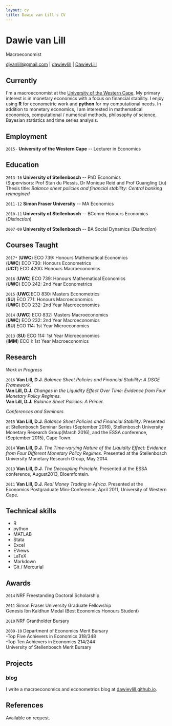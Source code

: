 ```yaml
---
layout: cv
title: Dawie van Lill's CV
---
```

# Dawie van Lill
Macroeconomist

<div id="webaddress">
<a href="mailto:djvanlill@gmail.com">djvanlill@gmail.com</a>
|
<i class="fa fa-github"></i> <a href="http://github.com/dawievlill">dawievlill</a>
|
<i class="fa fa-twitter"></i> <a href="http://twitter.com/DawievLill">DawievLill</a>
</div>


## Currently

I'm a macroeconomist at the [University of the Western Cape](http://www.uwc.ac.za/). My primary interest is in monetary economics with a focus on financial stability. I enjoy using **R** for econometric work and **python** for my computational needs. In addition to monetary economics, I am interested in mathematical economics, computational / numerical methods, philosophy of science, Bayesian statistics and time series analysis.

## Employment

`2015-`
__University of the Western Cape__ -- Lecturer in Economics

## Education

`2013-16`
__University of Stellenbosch__ -- PhD Economics  
(Supervisors: Prof Stan du Plessis, Dr Monique Reid and Prof Guangling Liu)  
Thesis title: *Balance sheet policies and financial stability: Central banking reimagined*   

`2011-12`
__Simon Fraser University__ -- MA Economics

`2010-11`
__University of Stellenbosch__ -- BComm Honours Economics (_Distinction_)

`2007-09`
__University of Stellenbosch__ -- BA Social Dynamics (_Distinction_)


## Courses Taught

`2017*`
(**UWC**) ECO 739: Honours Mathematical Economics  
(**UWC**) ECO 730: Honours Econometrics  
(**UCT**) ECO 4200: Honours Macroeconomics  


`2016`
(**UWC**) ECO 739: Honours Mathematical Economics  
(**UWC**) ECO 242: 2nd Year Econometrics    

`2015`
(**UWC**)ECO 830: Masters Econometrics  
(**SU**)  ECO 771: Honours Macroeconomics  
(**UWC**) ECO 232: 2nd Year Macroeconomics    

`2014`
(**UWC**) ECO 832: Masters Macroeconomics  
(**UWC**) ECO 232: 2nd Year Macroeconomics  
(**SU**)  ECO 114: 1st Year Microeconomics   

`2013`
(**SU**)  ECO 114: 1st Year Microeconomics  
(**IMM**) ECO I: 1st Year Macroeconomics    



## Research
*Work in Progress*

<!-- ### Journals -->


`2016`
**Van Lill, D.J.** *Balance Sheet Policies and Financial Stability: A DSGE Framework.*  
**Van Lill, D.J.** *Changes in the Liquidity Effect Over Time: Evidence from Four Monetary Policy Regimes.*  
**Van Lill, D.J.** *Balance Sheet Policies: A Primer.*

*Conferences and Seminars*

`2015`
**Van Lill, D.J.** *Balance Sheet Policies and Financial Stability*. Presented at Stellenbosch Seminar Series (September 2016), Stellenbosch University Monetary Research Group(March 2016), and the ESSA conference, (September 2015), Cape Town.

`2014`
**Van Lill, D.J.** *The Time-varying Nature of the Liquidity Effect: Evidence from Four Different Monetary Policy Regimes.* Presented at the Stellenbosch University Monetary Research Group, May 2014.

`2013`
**Van Lill, D.J.** *The Decoupling Principle.* Presented at the ESSA conference, August2013, Bloemfontein.

`2011`
**Van Lill, D.J.** *Real Money Trading in Africa.* Presented at the Economics Postgraduate Mini-Conference, April 2011, University of Western Cape.

## Technical skills

* R
* python
* MATLAB
* Stata
* Excel
* EViews
* LaTeX
* Markdown
* Git / Mercurial

## Awards

`2014`
NRF Freestanding Doctoral Scholarship

`2011`
Simon Fraser University Graduate Fellowship  
Genesis Ibn Kaldhun Medal (Best Economics Honours Student)

`2010`
NRF Grantholder Bursary

`2009-10`
Department of Economics Merit Bursary  
 -Top Five Achievers in Economics 318/348  
 -Top Ten Achievers in Economics 214/244  
University of Stellenbosch Merit Bursary

## Projects

### blog

I write a macroeconomics and econometrics blog at [dawievlill.github.io](https:dawievlill.github.io).

## References

Available on request.

<!-- ### Footer

Last updated: May 2013 -->
